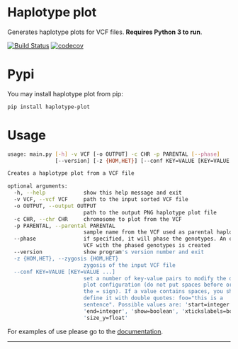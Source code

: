 # Haplotype plot

Generates haplotype plots for VCF files.
**Requires Python 3 to run**.

[![Build Status](https://travis-ci.org/neobernad/haplotype_plot.svg?branch=master)](https://travis-ci.org/neobernad/haplotype_plot)
[![codecov](https://codecov.io/gh/neobernad/haplotype_plot/branch/master/graph/badge.svg)](https://codecov.io/gh/neobernad/haplotype_plot)

# Pypi

You may install haplotype plot from pip:

```bash
pip install haplotype-plot
```

# Usage

```bash
usage: main.py [-h] -v VCF [-o OUTPUT] -c CHR -p PARENTAL [--phase]
               [--version] [-z {HOM,HET}] [--conf KEY=VALUE [KEY=VALUE ...]]

Creates a haplotype plot from a VCF file

optional arguments:
  -h, --help            show this help message and exit
  -v VCF, --vcf VCF     path to the input sorted VCF file
  -o OUTPUT, --output OUTPUT
                        path to the output PNG haplotype plot file
  -c CHR, --chr CHR     chromosome to plot from the VCF
  -p PARENTAL, --parental PARENTAL
                        sample name from the VCF used as parental haplotype
  --phase               if specified, it will phase the genotypes. An output
                        VCF with the phased genotypes is created
  --version             show program's version number and exit
  -z {HOM,HET}, --zygosis {HOM,HET}
                        zygosis of the input VCF file
  --conf KEY=VALUE [KEY=VALUE ...]
                        set a number of key-value pairs to modify the default
                        plot configuration (do not put spaces before or after
                        the = sign). If a value contains spaces, you should
                        define it with double quotes: foo="this is a
                        sentence". Possible values are: 'start=integer',
                        'end=integer', 'show=boolean', 'xtickslabels=boolean',
                        'size_y=float'
```

For examples of use please go to the [documentation](https://neobernad.github.io/haplotype_plot/#/).

---